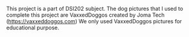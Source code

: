 This project is a part of DSI202 subject.
The dog pictures that I used to complete this project are VaxxedDoggos created by Joma Tech (https://vaxxeddoggos.com) 
We only used VaxxedDoggos pictures for educational purpose.
